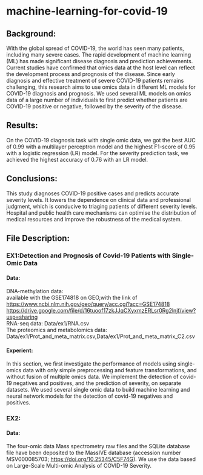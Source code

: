 # machine-learning-for-covid-19


## Background: 
With the global spread of COVID-19, the world has seen many patients, including many severe cases. The rapid development of machine learning (ML) has made significant disease diagnosis and prediction achievements. Current studies have confirmed that omics data at the host level can reflect the development process and prognosis of the disease. Since early diagnosis and effective treatment of severe COVID-19 patients remains challenging, this research aims to use omics data in different ML models for COVID-19 diagnosis and prognosis. We used several ML models on omics data of a large number of individuals to first predict whether patients are COVID-19 positive or negative, followed by the severity of the disease. 

## Results: 
On the COVID-19 diagnosis task with single omic data, we got the best AUC of 0.99 with a multilayer perceptron model and the highest F1-score of 0.95 with a logistic regression (LR) model. For the severity prediction task, we achieved the highest accuracy of 0.76 with an LR model. 

## Conclusions: 
This study diagnoses COVID-19 positive cases and predicts accurate severity levels. It lowers the dependence on clinical data and professional judgment, which is conducive to triaging patients of different severity levels. Hospital and public health care mechanisms can optimise the distribution of medical resources and improve the robustness of the medical system.

## File Description:
### EX1:Detection and Prognosis of Covid-19 Patients with Single-Omic Data
#### Data:
DNA-methylation data:   
available with the GSE174818 on GEO,with the link of https://www.ncbi.nlm.nih.gov/geo/query/acc.cgi?acc=GSE174818  
https://drive.google.com/file/d/16tuoof17zkJJqCXyxmzERLsr0Rg2lnjf/view?usp=sharing  
RNA-seq data: Data/ex1/RNA.csv  
The proteomics and metabolomics data: Data/ex1/Prot_and_meta_matrix.csv,Data/ex1/Prot_and_meta_matrix_C2.csv   
#### Experient:
In this section, we first investigate the performance of models using single-omics data with only simple preprocessing and feature transformations, and without fusion of multiple omics data. We implement the detection of covid-19 negatives and positives, and the prediction of severity, on separate datasets. We used several single omic data to build machine learning and neural network models for the detection of covid-19 negatives and positives.

### EX2:
#### Data:  
The four-omic data Mass spectrometry raw files and the SQLite database file have been deposited to the MassIVE database (accession number MSV000085703; https://doi.org/10.25345/C5F74G). We use the data based on Large-Scale Multi-omic Analysis of COVID-19 Severity.




